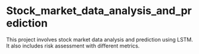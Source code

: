 # Stock_market_data_analysis_and_prediction
This project involves stock market data analysis and prediction using LSTM. It also includes risk assessment with different metrics.
